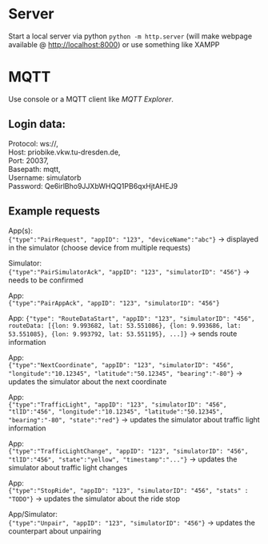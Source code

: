 # Server
Start a local server via python `python -m http.server` (will make webpage available @ <http://localhost:8000>) or use something like XAMPP

# MQTT
Use console or a MQTT client like *MQTT Explorer*.

## Login data:  
Protocol: ws://,   
Host: priobike.vkw.tu-dresden.de,  
Port: 20037,  
Basepath: mqtt,  
Username: simulatorb  
Password: Qe6irlBho9JJXbWHQQ1PB6qxHjtAHEJ9  

## Example requests
App(s):  
`{"type":"PairRequest", "appID": "123", "deviceName":"abc"}`
-> displayed in the simulator (choose device from multiple requests)

Simulator:  
`{"type":"PairSimulatorAck", "appID": "123", "simulatorID": "456"}`
-> needs to be confirmed

App:  
`{"type":"PairAppAck", "appID": "123", "simulatorID": "456"}`

App:
`{"type": "RouteDataStart", "appID": "123", "simulatorID": "456", routeData: [{lon: 9.993682, lat: 53.551086}, {lon: 9.993686, lat: 53.551085}, {lon: 9.993792, lat: 53.551195}, ...]}` -> sends route information

App:  
`{"type":"NextCoordinate", "appID": "123", "simulatorID": "456", "longitude":"10.12345", "latitude":"50.12345", "bearing":"-80"}` -> updates the simulator about the next coordinate

App:  
`{"type":"TrafficLight", "appID": "123", "simulatorID": "456", "tlID":"456", "longitude":"10.12345", "latitude":"50.12345", "bearing":"-80", "state":"red"}` -> updates the simulator about traffic light information

App:  
`{"type":"TrafficLightChange", "appID": "123", "simulatorID": "456", "tlID":"456", "state":"yellow", "timestamp":"..."}` -> updates the simulator about traffic light changes

App:  
`{"type":"StopRide", "appID": "123", "simulatorID": "456", "stats" : "TODO"}` -> updates the simulator about the ride stop

App/Simulator:  
`{"type":"Unpair", "appID": "123", "simulatorID": "456"}` -> updates the counterpart about unpairing
